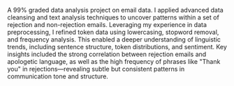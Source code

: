 A 99% graded data analysis project on email data.
I applied advanced data cleansing and text analysis techniques to uncover patterns within a set of rejection and non-rejection emails. 
Leveraging my experience in data preprocessing, I refined token data using lowercasing, stopword removal, and frequency analysis. This enabled a deeper understanding of linguistic trends, including sentence structure, token distributions, and sentiment. 
Key insights included the strong correlation between rejection emails and apologetic language, as well as the high frequency of phrases like "Thank you" in rejections—revealing subtle but consistent patterns in communication tone and structure.
